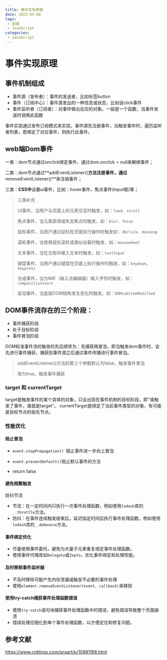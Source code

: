 ```yaml
---
title: 事件实现原理
date: 2023-05-08
tags:
 - 前端
 - JavaScript
categories: 
 - JavaScript
---
```


# 事件实现原理

## 事件机制组成

- 事件源（发布者）：事件的发送者，比如标签button
- 事件（订阅中心）：事件源发出的一种信息或状态，比如说click事件
- 事件监听者（订阅者）：对事件做出反应的对象。一般是一个函数，当事件发送时调用此函数

事件实现通过发布订阅模式来实现，事件源先注册事件，当触发事件时，遍历监听者列表，若绑定了对应事件，则执行此事件。

## web端Dom事件

一类：dom节点通过onclick绑定事件，通过dom.onclick = null来解绑事件；

二类：dom节点通过**addEventListener()**方法注册事件，通过**removeEventListener()**来注销事件；

三类：**CSS中**设置ui事件，比如：hover事件，焦点事件(input框)等；

> 三类补充
>
> UI事件，当用户与页面上的元素交互时触发，如：`load`、`scroll`
>
> 焦点事件，当元素获得或失去焦点时触发，如：`blur`、`focus`
>
> 鼠标事件，当用户通过鼠标在页面执行操作时触发如：`dbclick`、`mouseup`
>
> 滚轮事件，当使用鼠标滚轮或类似设备时触发，如：`mousewheel`
>
> 文本事件，当在文档中输入文本时触发，如：`textInput`
>
> 键盘事件，当用户通过键盘在页面上执行操作时触发，如：`keydown`、`keypress`
>
> 合成事件，当为IME（输入法编辑器）输入字符时触发，如：`compositionstart`
>
> 变动事件，当底层DOM结构发生变化时触发，如：`DOMsubtreeModified`
>
> 

## **DOM事件流存在的三个阶段**：

- 事件捕获阶段
- 处于目标阶段
- 事件冒泡阶段

DOM标准事件流的触发的先后顺序为：先捕获再冒泡，即当触发dom事件时，会先进行事件捕获，捕获到事件源之后通过事件传播进行事件冒泡。

> addEventListener()方法的第三个参数默认为false，触发事件冒泡
>
> 改为true，触发事件捕获

### target 和 currentTarget

target是触发事件的某个具体的对象，只会出现在事件机制的目标阶段，即"谁触发了事件，谁就是target"。
currentTarget是绑定了当前事件类型的对象，有可能是目标节点的祖先节点。

### 性能优化

#### 阻止冒泡

- `event.stopPropagation() `阻止事件进一步向上冒泡

- `event.preventDefault()`阻止默认事件的方法

- return false

#### 避免频繁触发

防抖节流

- 节流：在一定时间内只执行一次事件处理函数，例如使用`lodash`库的`_.throttle`方法。
- 防抖：在事件连续触发结束后，延迟指定时间后执行事件处理函数，例如使用`lodash`库的`_.debounce`方法。

#### 事件绑定优化

- 尽量使用事件委托，避免为大量子元素重复绑定事件处理函数。
- 使用事件代理库如`Delegate`或`Zepto`，优化事件绑定和处理性能。

#### 及时移除事件监听器

- 不及时移除可能产生内存泄漏或触发不必要的事件处理
- 使用`element.removeEventListener(event, callback)`来移除

#### 使用try-catch捕获事件处理函数错误

- 使用`try-catch`语句块捕获事件处理函数中的错误，避免错误导致整个页面崩溃
- 错误处理应细化到单个事件处理函数，以方便定位和修复问题。



## 参考文献

https://www.cnblogs.com/snsart/p/10881168.html